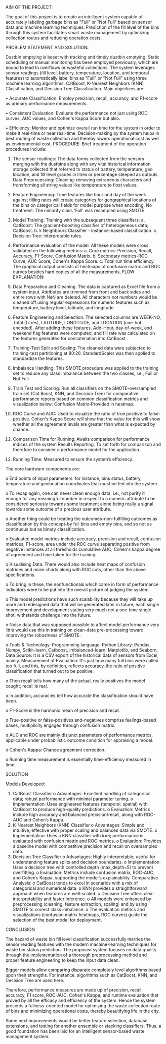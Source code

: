 AIM OF THE PROJECT: 

The goal of this project is to create an intelligent system capable of accurately labeling garbage bins as "Full" or "Not Full" based on sensor data and machine learning techniques. Prediction of the fill level of the bins through this system facilitates smart waste management by optimizing collection routes and reducing operation costs.

PROBLEM STATEMENT AND SOLUTION: 

Dustbin emptying is beset with tracking and timely dustbin emptying. Static scheduling or manual monitoring has been employed previously, which are bound to lead to overflows or wasteful collections. The system leverages sensor readings (fill level, battery, temperature, location, and temporal features) to automatically label bins as "Full" or "Not Full" using three machine learning algorithms: CatBoost, K-Nearest Neighbors (KNN) Classification, and Decision Tree Classification.
Main objectives are:

• Accurate Classification: Employ precision, recall, accuracy, and F1-score as primary performance measurements.

• Consistent Evaluation: Evaluate the performance not just using ROC curves, AUC values, and Cohen's Kappa Score but also.

• Efficiency: Monitor and optimize overall run time for the system in order to make it real-time or near real-time.
Decision-making by the system helps in best routing of waste collection and thereby lowers operational cost as well as environmental cost.
PROCEDURE:
Brief treatment of the operation procedures include:
1.	The sensor readings: 
The data forms collected from the sensors merging with the dustbins along with any vital historical information storage collected that referred to status of battery, temperature, geo location, and fill level grades in litres or percentage steeped as outputs. Data Preprocessing: Cleaning: removing extraneous characters and transforming all string values like temperature to float values.

2.	Feature Engineering: 
Time features like hour and day of the week against filling rates will create categories for geographical locations of the bins on categorical fields for model purpose when encoding.
No treatment: The minority class 'Full' was resampled using SMOTE.
3.	Model Training:
Training with the subsequent three classifiers:
a.	CatBoost: The gradient-boosting classifier of heterogeneous data; CatBoost.
b.	k Neighbours Classifier - instance-based classification.
c.	Decision Tree: Interpretable rules.
4.	Performance evaluation of the model:
All these models were cross validated on the following metrics:
a.	Core metrics-Precision, Recall, Accuracy, F1-Score, Confusion Matrix.
b.	Secondary metrics-ROC Curve, AUC Score, Cohen's Kappa Score.
c.	Total run time efficiency.
 	The graphical output consists of heatmaps of confusion matrix and ROC curves besides hard copies of all the measurements.
FLOW EXPLANATION: 
1.	Data Preparation and Cleaning: 
The data is captured as Excel file from a system input. Attributes are trimmed from front and back sides and entire rows with NaN are deleted. All characters not numbers would be cleaned off using regular expressions for numeric features such as temperature, battery level, latitude, and longitude.
2.	Feature Engineering and Selection: 
The selected columns are WEEK-NO, Total (Litres), LATITUDE, LONGITUDE, and LOCATION (one-hot encoded). After adding these features, Add-Hour, day-of-week, and weekend flag features were computed, and fill rate was calculated on the features generated for concatenation into CatBoost.
3.	Training-Test Split and Scaling: 
The cleaned data were subjected to training-test partitioning at 80:20. StandardScaler was then applied to standardize the features.

4.	Imbalance Handling: 
This SMOTE procedure was applied to the training set to reduce any class imbalance between the two classes, i.e., Full or Not Full.

5.	Train Test and Scoring: 
Run all classifiers on the SMOTE-oversampled train set (Cat Boost, KNN, and Decision Tree) for comparative performance reports based on common classification metrics and visualization below: Confusion Matrix-Provided in heatmap.

6.	ROC Curve and AUC: 
Used to visualize the ratio of true positive to false-positive. Cohen's Kappa Score will show that the value for this will show whether all the agreement levels are greater than what is expected by chance. 

7.	Comparison Time for Running: 
Awaits comparison for performance indices of the system Results Reporting: To set forth for comparison and therefore to consider a performance model for the application.

8.	Running Time: 
Measured to ensure the system’s efficiency.

The core hardware components are:

o	End points of input parameters: for instance, bins status, battery, temperature and geolocation coordinates that must be fed into the system.

o	To recap again, one can never clean enough data, i.e., not purify it enough for any meaningful number in respect to a numeric attribute to be considered seriously towards some treatment alone being really a 
signal towards some outcome of a precious user attribute. 

o	Another thing could be treating the outcomes-non-fulfilling outcomes as classification by this concept-by full bins and empty bins, and so not as continuous but as binary classification.

o	Evaluated model metrics include accuracy, precision and recall, confusion matrices, F1-score, area under the ROC curve separating positive from negative instances at all thresholds cumulative AUC, Cohen's kappa degree of agreement and time taken for the training. 

o	Visualising Data: There would also include heat maps of confusion matrices and noise charts along with ROC cuts, other than the above specifications. 

o	To bring in these, the nonfunctionals which came in form of performance indicators were to be put into the overall picture of judging the system. 

o	This model predictions have such scalability because they will take up more and redesigned data that will be generated later in future, each single improvement and development stating very much not a one-time single shot, withstands challenge into the future. 

o	Noise data that was supposed possible to affect model performance very little would use this in training on clean-data pre-processing toward improving the robustness of SMOTE. 

o	Tools & Technology:
 	Programming language: Python Library: Pandas, Numpy, Scikit-learn, Catboost, Imbalanced-learn, Matplotlib, and Seaborn. 
Data Source: It is a CSV export of the historical data of sensors from Excel, mainly. 
Measurement of Evaluation: It's just how many full bins were called too full, and this, by definition, reflects accuracy-the ratio of positive classification that turned out to be positive. 

o	Then recall tells how many of the actual, really positives the model caught; recall is real. 

o	In addition, accuracies tell how accurate the classification should have been. 

o	F1-Score is the harmonic mean of precision and recall. 

o	True-positive or false-positives and-negatives comprise feelings-based bases, multiplicity engaged through confusion matrix. 	 

o	AUC and ROC are mainly disjunct parameters of performance metrics, applicable under probabilistic outcome condition for appraising a model. 

o	Cohen's Kappa: Chance agreement correction. 

o	Running time measurement is essentially time-efficiency measured in time.

SOLUTION

Models Developed:

1.	CatBoost Classifier
o	Advantages: Excellent handling of categorical data; robust performance with minimal parameter tuning.
o	Implementation: Uses engineered features (temporal, spatial) with CatBoost to produce high-quality predictions.
o	Evaluation: Metrics include high accuracy and balanced precision/recall, along with ROC-AUC and Cohen’s Kappa.
2.	K-Nearest Neighbors (KNN) Classifier
o	Advantages: Simple and intuitive; effective with proper scaling and balanced data via SMOTE.
o	Implementation: Uses a KNN classifier with k=5; performance is evaluated with confusion matrix and ROC metrics.
o	Evaluation: Provides a baseline model with competitive precision and recall on oversampled data.
3.	Decision Tree Classifier
o	Advantages: Highly interpretable; useful for understanding feature splits and decision boundaries.
o	Implementation: Uses a decision tree with controlled depth (max_depth=5) to prevent overfitting.
o	Evaluation: Metrics include confusion matrix, ROC-AUC, and Cohen’s Kappa, supporting the model’s explainability.
Comparative Analysis:
o	CatBoost tends to excel in scenarios with a mix of categorical and numerical data.
o	KNN provides a straightforward approach when features are well-scaled.
o	Decision Tree offers clear interpretability and faster inference.
o	All models were enhanced by preprocessing (cleaning, feature extraction, scaling) and by using SMOTE to correct class imbalance.
o	The evaluation metrics and visualizations (confusion matrix heatmaps, ROC curves) guide the selection of the best model for deployment.

CONCLUSION 

The hazard of waste bin fill level classification successfully marries the sensor reading features with the modern machine-learning techniques for waste bin status prediction. The proposed system focuses on data quality through the implementation of a thorough preprocessing method and proper feature engineering to keep the input data clean. 
 
Bigger models allow comparing disparate completely level algorithms based upon their strengths. For instance, algorithms such as CatBoost, KNN, and Decision Tree are used here.
 
Therefore, performance measures are made up of precision, recall, accuracy, F1 score, ROC-AUC, Cohen's Kappa, and runtime evaluation that proved by all the efficacy and efficiency of the system. Hence the system presents a fullness-oriented model for optimizing the waste collection route of bins and minimizing operational costs, thereby beautifying life in the city.
 
Some next improvements would be better feature selection, database extensions, and testing for another ensemble or stacking classifiers. Thus, a good foundation has been laid for an intelligent sensor-based waste management system.

